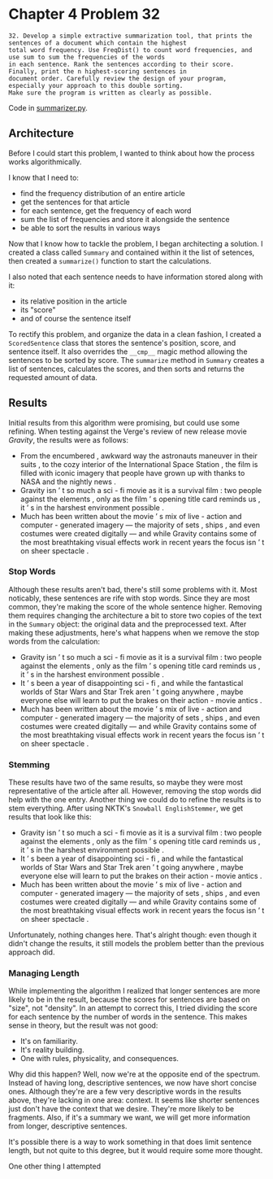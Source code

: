 Chapter 4 Problem 32
====================

```
32. Develop a simple extractive summarization tool, that prints the sentences of a document which contain the highest
total word frequency. Use FreqDist() to count word frequencies, and use sum to sum the frequencies of the words
in each sentence. Rank the sentences according to their score. Finally, print the n highest-scoring sentences in
document order. Carefully review the design of your program, especially your approach to this double sorting.
Make sure the program is written as clearly as possible.
```

Code in [summarizer.py](https://github.com/apotheos/CSC499-NLP/blob/master/ch_4/exercises/summarizer.py).

Architecture
------------

Before I could start this problem, I wanted to think about how the process works algorithmically.

I know that I need to:

* find the frequency distribution of an entire article
* get the sentences for that article
* for each sentence, get the frequency of each word
* sum the list of frequencies and store it alongside the sentence
* be able to sort the results in various ways

Now that I know how to tackle the problem, I began architecting a solution. I created a class called
`Summary` and contained within it the list of setences, then created a `summarize()` function to start
the calculations.

I also noted that each sentence needs to have information stored along with it:

* its relative position in the article
* its "score"
* and of course the sentence itself

To rectify this problem, and organize the data in a clean fashion, I created a `ScoredSentence`
class that stores the sentence's position, score, and sentence itself. It also overrides the
`__cmp__` magic method allowing the sentences to be sorted by score. The `summarize` method
in `Summary` creates a list of sentences, calculates the scores, and then sorts and returns
the requested amount of data.

Results
-------

Initial results from this algorithm were promising, but could use some refining. When testing
against the Verge's review of new release movie *Gravity*, the results were as follows:

* From the encumbered , awkward way the astronauts maneuver in their suits , to the cozy interior of the International Space Station , the film is filled with iconic imagery that people have grown up with thanks to NASA and the nightly news . 
* Gravity isn ’ t so much a sci - fi movie as it is a survival film : two people against the elements , only as the film ’ s opening title card reminds us , it ’ s in the harshest environment possible .
* Much has been written about the movie ’ s mix of live - action and computer - generated imagery — the majority of sets , ships , and even costumes were created digitally — and while Gravity contains some of the most breathtaking visual effects work in recent years the focus isn ’ t on sheer spectacle .

### Stop Words ###

Although these results aren't bad, there's still some problems with it. Most noticably, these sentences are rife
with stop words. Since they are most common, they're making the score of the whole sentence higher. Removing them
requires changing the architecture a bit to store two copies of the text in the `Summary` object: the original
data and the preprocessed text. After making these adjustments, here's what happens when we remove the
stop words from the calculation:

* Gravity isn ’ t so much a sci - fi movie as it is a survival film : two people against the elements , only as the film ’ s opening title card reminds us , it ’ s in the harshest environment possible .
* It ’ s been a year of disappointing sci - fi , and while the fantastical worlds of Star Wars and Star Trek aren ’ t going anywhere , maybe everyone else will learn to put the brakes on their action - movie antics . 
* Much has been written about the movie ’ s mix of live - action and computer - generated imagery — the majority of sets , ships , and even costumes were created digitally — and while Gravity contains some of the most breathtaking visual effects work in recent years the focus isn ’ t on sheer spectacle .

### Stemming ###

These results have two of the same results, so maybe they were most representative of the article after all. However,
removing the stop words did help with the one entry. Another thing we could do to refine the results is to stem
everything. After using NKTK's `Snowball EnglishStemmer`, we get results that look like this:

* Gravity isn ’ t so much a sci - fi movie as it is a survival film : two people against the elements , only as the film ’ s opening title card reminds us , it ’ s in the harshest environment possible .
* It ’ s been a year of disappointing sci - fi , and while the fantastical worlds of Star Wars and Star Trek aren ’ t going anywhere , maybe everyone else will learn to put the brakes on their action - movie antics .
* Much has been written about the movie ’ s mix of live - action and computer - generated imagery — the majority of sets , ships , and even costumes were created digitally — and while Gravity contains some of the most breathtaking visual effects work in recent years the focus isn ’ t on sheer spectacle .

Unfortunately, nothing changes here. That's alright though: even though it didn't change the results, it still models
the problem better than the previous approach did.

### Managing Length ###

While implementing the algorithm I realized that longer sentences are more likely to be in the result, because the
scores for sentences are based on "size", not "density". In an attempt to correct this, I tried dividing the score
for each sentence by the number of words in the sentence. This makes sense in theory, but the result was not good:

* It's on familiarity.
* It's reality building.
* One with rules, physicality, and consequences.

Why did this happen? Well, now we're at the opposite end of the spectrum. Instead of having long, descriptive sentences,
we now have short concise ones. Although they're are a few very descriptive words in the results above, they're lacking
in one area: context. It seems like shorter sentences just don't have the context that we desire. They're more likely
to be fragments. Also, if it's a summary we want, we will get more information from longer, descriptive sentences.

It's possible there is a way to work something in that does limit sentence length, but not quite to this degree, but
it would require some more thought.

One other thing I attempted 
